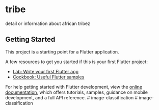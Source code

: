 # tribe

detail or information about african tribez

## Getting Started

This project is a starting point for a Flutter application.

A few resources to get you started if this is your first Flutter project:

- [Lab: Write your first Flutter app](https://docs.flutter.dev/get-started/codelab)
- [Cookbook: Useful Flutter samples](https://docs.flutter.dev/cookbook)

For help getting started with Flutter development, view the
[online documentation](https://docs.flutter.dev/), which offers tutorials,
samples, guidance on mobile development, and a full API reference.
#   i m a g e - c l a s s i f i c a t i o n  
 #   i m a g e - c l a s s i f i c a t i o n  
 